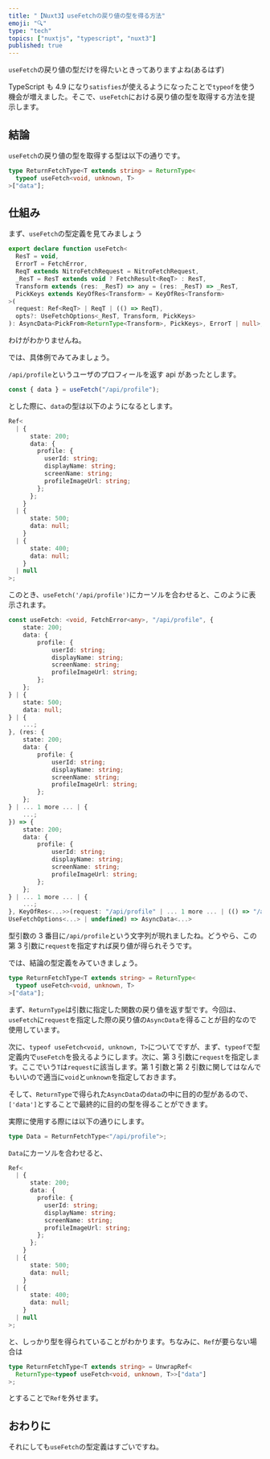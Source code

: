 ```yaml
---
title: "【Nuxt3】useFetchの戻り値の型を得る方法"
emoji: "🔍"
type: "tech"
topics: ["nuxtjs", "typescript", "nuxt3"]
published: true
---
```


`useFetch`の戻り値の型だけを得たいときってありますよね(あるはず)

TypeScript も 4.9 になり`satisfies`が使えるようになったことで`typeof`を使う機会が増えました。そこで、`useFetch`における戻り値の型を取得する方法を提示します。

## 結論

`useFetch`の戻り値の型を取得する型は以下の通りです。

```ts
type ReturnFetchType<T extends string> = ReturnType<
  typeof useFetch<void, unknown, T>
>["data"];
```

## 仕組み

まず、`useFetch`の型定義を見てみましょう

```ts
export declare function useFetch<
  ResT = void,
  ErrorT = FetchError,
  ReqT extends NitroFetchRequest = NitroFetchRequest,
  _ResT = ResT extends void ? FetchResult<ReqT> : ResT,
  Transform extends (res: _ResT) => any = (res: _ResT) => _ResT,
  PickKeys extends KeyOfRes<Transform> = KeyOfRes<Transform>
>(
  request: Ref<ReqT> | ReqT | (() => ReqT),
  opts?: UseFetchOptions<_ResT, Transform, PickKeys>
): AsyncData<PickFrom<ReturnType<Transform>, PickKeys>, ErrorT | null>;
```

わけがわかりませんね。

では、具体例でみてみましょう。

`/api/profile`というユーザのプロフィールを返す api があったとします。

```ts
const { data } = useFetch("/api/profile");
```

とした際に、`data`の型は以下のようになるとします。

```ts
Ref<
  | {
      state: 200;
      data: {
        profile: {
          userId: string;
          displayName: string;
          screenName: string;
          profileImageUrl: string;
        };
      };
    }
  | {
      state: 500;
      data: null;
    }
  | {
      state: 400;
      data: null;
    }
  | null
>;
```

このとき、`useFetch('/api/profile')`にカーソルを合わせると、このように表示されます。

```ts
const useFetch: <void, FetchError<any>, "/api/profile", {
    state: 200;
    data: {
        profile: {
            userId: string;
            displayName: string;
            screenName: string;
            profileImageUrl: string;
        };
    };
} | {
    state: 500;
    data: null;
} | {
    ...;
}, (res: {
    state: 200;
    data: {
        profile: {
            userId: string;
            displayName: string;
            screenName: string;
            profileImageUrl: string;
        };
    };
} | ... 1 more ... | {
    ...;
}) => {
    state: 200;
    data: {
        profile: {
            userId: string;
            displayName: string;
            screenName: string;
            profileImageUrl: string;
        };
    };
} | ... 1 more ... | {
    ...;
}, KeyOfRes<...>>(request: "/api/profile" | ... 1 more ... | (() => "/api/profile"), opts?:
UseFetchOptions<...> | undefined) => AsyncData<...>
```

型引数の 3 番目に`/api/profile`という文字列が現れましたね。どうやら、この第 3 引数に`request`を指定すれば戻り値が得られそうです。

では、結論の型定義をみていきましょう。

```ts
type ReturnFetchType<T extends string> = ReturnType<
  typeof useFetch<void, unknown, T>
>["data"];
```

まず、`ReturnType`は引数に指定した関数の戻り値を返す型です。今回は、`useFetch`に`request`を指定した際の戻り値の`AsyncData`を得ることが目的なので使用しています。

次に、`typeof useFetch<void, unknown, T>`についてですが、まず、`typeof`で型定義内で`useFetch`を扱えるようにします。次に、第 3 引数に`request`を指定します。ここでいう`T`は`request`に該当します。第 1 引数と第 2 引数に関してはなんでもいいので適当に`void`と`unknown`を指定しておきます。

そして、`ReturnType`で得られた`AsyncData`の`data`の中に目的の型があるので、`['data']`とすることで最終的に目的の型を得ることができます。

実際に使用する際には以下の通りにします。

```ts
type Data = ReturnFetchType<"/api/profile">;
```

`Data`にカーソルを合わせると、

```ts
Ref<
  | {
      state: 200;
      data: {
        profile: {
          userId: string;
          displayName: string;
          screenName: string;
          profileImageUrl: string;
        };
      };
    }
  | {
      state: 500;
      data: null;
    }
  | {
      state: 400;
      data: null;
    }
  | null
>;
```

と、しっかり型を得られていることがわかります。ちなみに、`Ref`が要らない場合は

```ts
type ReturnFetchType<T extends string> = UnwrapRef<
  ReturnType<typeof useFetch<void, unknown, T>>["data"]
>;
```

とすることで`Ref`を外せます。

## おわりに

それにしても`useFetch`の型定義はすごいですね。
